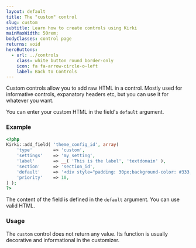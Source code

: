 ```yaml
---
layout: default
title: The "custom" control
slug: custom
subtitle: Learn how to create controls using Kirki
mainMaxWidth: 50rem;
bodyClasses: control page
returns: void
heroButtons:
  - url: ../controls
    class: white button round border-only
    icon: fa fa-arrow-circle-o-left
    label: Back to Controls
---
```


Custom controls allow you to add raw HTML in a control. Mostly used for informative controls, expanatory headers etc, but you can use it for whatever you want.

You can enter your custom HTML in the field's `default` argument.

### Example

```php
<?php
Kirki::add_field( 'theme_config_id', array(
	'type'        => 'custom',
	'settings'    => 'my_setting',
	'label'       => __( 'This is the label', 'textdomain' ),
	'section'     => 'section_id',
	'default'     => '<div style="padding: 30px;background-color: #333; color: #fff; border-radius: 50px;">' . esc_html__( 'You can enter custom markup in this control and use it however you want', 'textdomain' ) . '</div>',
	'priority'    => 10,
) );
?>
```

The content of the field is defined in the `default` argument.
You can use valid HTML.

### Usage

The `custom` control does not return any value. Its function is usually decorative and informational in the customizer.
